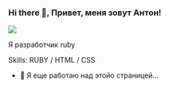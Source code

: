 ### Hi there 👋, Привет, меня зовут Антон!
![](https://user-images.githubusercontent.com/74038190/225813708-98b745f2-7d22-48cf-9150-083f1b00d6c9.gif)

Я разработчик ruby

Skills: RUBY / HTML / CSS

- 🔭 Я еще работаю над этойо страницей... 





